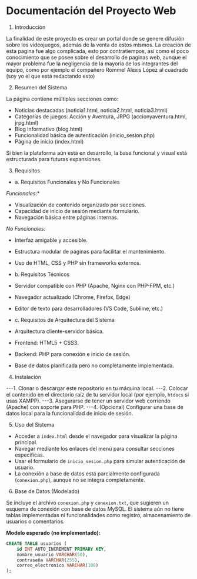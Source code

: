 # Documentación del Proyecto Web

1. Introducción

La finalidad de este proyecto es crear un portal donde se genere difusión sobre los videojuegos, además de la venta de estos mismos. La creación de esta pagina fue algo complicada, esto por contratiempos, así como el poco conocimiento que se posee sobre el desarrollo de paginas web, aunque el mayor problema fue la negligencia de la mayoría de los integrantes del equipo,
como por ejemplo el compañero Rommel Alexis López al cuadrado (soy yo el que está redactando esto)

2. Resumen del Sistema

La página contiene múltiples secciones como:
- Noticias destacadas (noticia1.html, noticia2.html, noticia3.html)
- Categorías de juegos: Acción y Aventura, JRPG (accionyaventura.html, jrpg.html)
- Blog informativo (blog.html)
- Funcionalidad básica de autenticación (inicio_sesion.php)
- Página de inicio (index.html)

Si bien la plataforma aún está en desarrollo, la base funcional y visual está estructurada para futuras expansiones.

3. Requisitos

- a. Requisitos Funcionales y No Funcionales

*Funcionales:**
- Visualización de contenido organizado por secciones.
- Capacidad de inicio de sesión mediante formulario.
- Navegación básica entre páginas internas.

*No Funcionales:*
- Interfaz amigable y accesible.
- Estructura modular de páginas para facilitar el mantenimiento.
- Uso de HTML, CSS y PHP sin frameworks externos.

- b. Requisitos Técnicos

- Servidor compatible con PHP (Apache, Nginx con PHP-FPM, etc.)
- Navegador actualizado (Chrome, Firefox, Edge)
- Editor de texto para desarrolladores (VS Code, Sublime, etc.)

- c. Requisitos de Arquitectura del Sistema

- Arquitectura cliente-servidor básica.
- Frontend: HTML5 + CSS3.
- Backend: PHP para conexión e inicio de sesión.
- Base de datos planificada pero no completamente implementada.

4. Instalación

---1. Clonar o descargar este repositorio en tu máquina local.
---2. Colocar el contenido en el directorio raíz de tu servidor local (por ejemplo, `htdocs` si usas XAMPP).
---3. Asegurarse de tener un servidor web corriendo (Apache) con soporte para PHP.
---4. (Opcional) Configurar una base de datos local para la funcionalidad de inicio de sesión.

5. Uso del Sistema

- Acceder a `index.html` desde el navegador para visualizar la página principal.
- Navegar mediante los enlaces del menú para consultar secciones específicas.
- Usar el formulario de `inicio_sesion.php` para simular autenticación de usuario.
- La conexión a base de datos está parcialmente configurada (`conexion.php`), aunque no se integra completamente.

6. Base de Datos (Modelado)

Se incluye el archivo `conexion.php` y `conexion.txt`, que sugieren un esquema de conexión con base de datos MySQL. El sistema aún no tiene tablas implementadas ni funcionalidades como registro, almacenamiento de usuarios o comentarios.

**Modelo esperado (no implementado):**

```sql
CREATE TABLE usuarios (
    id INT AUTO_INCREMENT PRIMARY KEY,
    nombre_usuario VARCHAR(50),
    contraseña VARCHAR(255),
    correo_electronico VARCHAR(100)
);
```